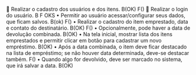  Realizar o cadastro dos usuários e dos itens. B(OK) F() 
 Realizar o login do usuário. B F OKS
• Permitir ao usuário acessar/configurar seus dados, que ficam salvos. B(ok) F()
• Realizar o cadastro do item emprestado, data e contato do destinatário. B(OK) F()
• Opcionalmente, pode haver a data de devolução combinada. B(OK)
• Na tela inicial, mostrar lista dos itens emprestados e permitir clicar em botão para cadastrar
um novo empréstimo. B(OK)
• Após a data combinada, o item deve ficar destacado na lista de empréstimo; se não houver
data determinada, deve-se destacar também. F()
• Quando algo for devolvido, deve ser marcado no sistema, que irá salvar a data. B(OK)
